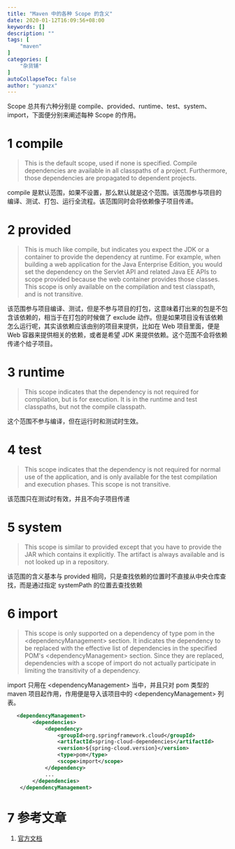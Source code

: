 ```yaml
---
title: "Maven 中的各种 Scope 的含义"
date: 2020-01-12T16:09:56+08:00
keywords: []
description: ""
tags: [
    "maven"
]
categories: [
    "杂货铺"
]
autoCollapseToc: false
author: "yuanzx"
---
```


Scope 总共有六种分别是 compile、provided、runtime、test、system、import，下面便分别来阐述每种 Scope 的作用。

# 1 compile

>This is the default scope, used if none is specified. Compile dependencies are available in all classpaths of a project. Furthermore, those dependencies are propagated to dependent projects.

compile 是默认范围，如果不设置，那么默认就是这个范围。该范围参与项目的编译、测试、打包、运行全流程。该范围同时会将依赖像子项目传递。

# 2 provided

>This is much like compile, but indicates you expect the JDK or a container to provide the dependency at runtime. For example, when building a web application for the Java Enterprise Edition, you would set the dependency on the Servlet API and related Java EE APIs to scope provided because the web container provides those classes. This scope is only available on the compilation and test classpath, and is not transitive.

该范围参与项目编译、测试，但是不参与项目的打包，这意味着打出来的包是不包含该依赖的，相当于在打包的时候做了 exclude 动作。但是如果项目没有该依赖怎么运行呢，其实该依赖应该由别的项目来提供，比如在 Web 项目里面，便是 Web 容器来提供相关的依赖，或者是希望 JDK 来提供依赖。这个范围不会将依赖传递个给子项目。

# 3 runtime

>This scope indicates that the dependency is not required for compilation, but is for execution. It is in the runtime and test classpaths, but not the compile classpath.

这个范围不参与编译，但在运行时和测试时生效。

# 4 test

>This scope indicates that the dependency is not required for normal use of the application, and is only available for the test compilation and execution phases. This scope is not transitive.

该范围只在测试时有效，并且不向子项目传递

# 5 system

>This scope is similar to provided except that you have to provide the JAR which contains it explicitly. The artifact is always available and is not looked up in a repository.

该范围的含义基本与 provided 相同，只是查找依赖的位置时不直接从中央仓库查找，而是通过指定 systemPath 的位置去查找依赖

# 6 import

>This scope is only supported on a dependency of type pom in the \<dependencyManagement\> section. It indicates the dependency to be replaced with the effective list of dependencies in the specified POM's \<dependencyManagement\> section. Since they are replaced, dependencies with a scope of import do not actually participate in limiting the transitivity of a dependency.

import 只用在 \<dependencyManagement\> 当中，并且只对 pom 类型的 maven 项目起作用，作用便是导入该项目中的 \<dependencyManagement\> 列表。

```xml
   <dependencyManagement>
        <dependencies>
            <dependency>
                <groupId>org.springframework.cloud</groupId>
                <artifactId>spring-cloud-dependencies</artifactId>
                <version>${spring-cloud.version}</version>
                <type>pom</type>
                <scope>import</scope>
            </dependency>
            ...
        </dependencies>
    </dependencyManagement>
```

# 7 参考文章

1. [官方文档](https://maven.apache.org/guides/introduction/introduction-to-dependency-mechanism.html)